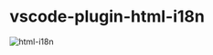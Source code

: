 # vscode-plugin-html-i18n

![html-i18n](https://user-images.githubusercontent.com/16759376/89887313-9cfa9500-dc00-11ea-9634-51bf4f206465.gif)
